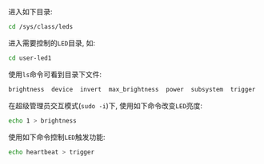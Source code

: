 进入如下目录:
```bash
cd /sys/class/leds
```

进入需要控制的`LED`目录, 如:
```bash
cd user-led1
```

使用`ls`命令可看到目录下文件:
```bash
brightness  device  invert  max_brightness  power  subsystem  trigger  uevent
```

在超级管理员交互模式(`sudo -i`)下, 使用如下命令改变`LED`亮度:
```bash
echo 1 > brightness
```

使用如下命令控制`LED`触发功能:
```bash
echo heartbeat > trigger
```